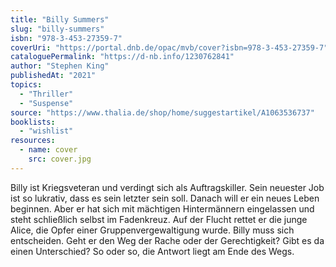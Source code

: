 ```yaml
---
title: "Billy Summers"
slug: "billy-summers"
isbn: "978-3-453-27359-7"
coverUri: "https://portal.dnb.de/opac/mvb/cover?isbn=978-3-453-27359-7"
cataloguePermalink: "https://d-nb.info/1230762841"
author: "Stephen King"
publishedAt: "2021"
topics:
  - "Thriller"
  - "Suspense"
source: "https://www.thalia.de/shop/home/suggestartikel/A1063536737"
booklists:
  - "wishlist"
resources:
  - name: cover
    src: cover.jpg
---
```

Billy ist Kriegsveteran und verdingt sich als Auftragskiller. Sein neuester 
Job ist so lukrativ, dass es sein letzter sein soll. Danach will er ein neues 
Leben beginnen. Aber er hat sich mit mächtigen Hintermännern eingelassen und 
steht schließlich selbst im Fadenkreuz. Auf der Flucht rettet er die junge 
Alice, die Opfer einer Gruppenvergewaltigung wurde. Billy muss sich 
entscheiden. Geht er den Weg der Rache oder der Gerechtigkeit? Gibt es da 
einen Unterschied? So oder so, die Antwort liegt am Ende des Wegs.